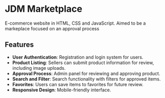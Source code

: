 # JDM Marketplace
E-commerce website in HTML, CSS and JavaScript. Aimed to be a markeplace focused on an approval process

## Features
- **User Authentication**: Registration and login system for users.
- **Product Listing**: Sellers can submit product information for review, including image uploads.
- **Approval Process**: Admin panel for reviewing and approving product.
- **Search and Filter**: Search functionality with filters for approved items.
- **Favorites**: Users can save items to favorites for future review.
- **Responsive Design**: Mobile-friendly interface.

